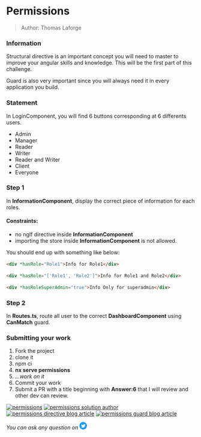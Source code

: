 <h1>Permissions</h1>

> Author: Thomas Laforge

### Information

Structural directive is an important concept you will need to master to improve your angular skills and knowledge. This will be the first part of this challenge.

Guard is also very important since you will always need it in every application you build.

### Statement

In LoginComponent, you will find 6 buttons corresponding at 6 differents users.

- Admin
- Manager
- Reader
- Writer
- Reader and Writer
- Client
- Everyone

### Step 1

In **InformationComponent**, display the correct piece of information for each roles.

#### Constraints:

- no ngIf directive inside **InformationComponent**
- importing the store inside **InformationComponent** is not allowed.

You should end up with something like below:

```html
<div *hasRole="Role1">Info for Role1</div>
```

```html
<div *hasRole="['Role1', 'Role2']">Info for Role1 and Role2</div>
```

```html
<div *hasRoleSuperAdmin="true">Info Only for superadmin</div>
```

### Step 2

In **Routes.ts**, route all user to the correct **DashboardComponent** using **CanMatch** guard.

### Submitting your work

1. Fork the project
2. clone it
3. npm ci
4. **nx serve permissions**
5. _...work on it_
6. Commit your work
7. Submit a PR with a title beginning with **Answer:6** that I will review and other dev can review.

<a href="https://github.com/tomalaforge/angular-challenges/pulls?q=label%3A6+label%3Aanswer"><img src="https://img.shields.io/badge/-Solutions-green" alt="permissions"/></a>
<a href='https://github.com/tomalaforge/angular-challenges/pulls?q=label%3A6+label%3A"answer+author"'><img src="https://img.shields.io/badge/-Author solution-important" alt="permissions solution author"/></a>
<a href="https://medium.com/@thomas.laforge/create-a-custom-structural-directive-to-manage-permissions-like-a-pro-11a1acad30ad" target="_blank" rel="noopener noreferrer"><img src="https://img.shields.io/badge/-Blog post explanation: part 1 directives-blue" alt="permissions directive blog article"/></a>
<a href="https://medium.com/@thomas.laforge/create-a-route-guard-to-manage-permissions-26f16cc9a1ca" target="_blank" rel="noopener noreferrer"><img src="https://img.shields.io/badge/-Blog post explanation: part 2 guards-blue" alt="permissions guard blog article"/></a>

_You can ask any question on_ <a href="https://twitter.com/laforge_toma" target="_blank" rel="noopener noreferrer"><img src="./../../logo/twitter.svg" height=20px alt="twitter"/></a>
